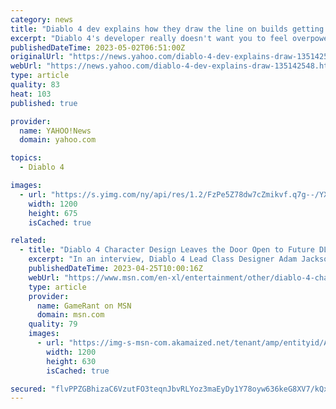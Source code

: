 ```yaml
---
category: news
title: "Diablo 4 dev explains how they draw the line on builds getting too overpowered"
excerpt: "Diablo 4's developer really doesn't want you to feel overpowered. In the latest issue of PC Gamer magazine lead class designer Adam Z. Jackson spoke about combat design, admitting that it's \"fun to be ..."
publishedDateTime: 2023-05-02T06:51:00Z
originalUrl: "https://news.yahoo.com/diablo-4-dev-explains-draw-135142548.html"
webUrl: "https://news.yahoo.com/diablo-4-dev-explains-draw-135142548.html"
type: article
quality: 83
heat: 103
published: true

provider:
  name: YAHOO!News
  domain: yahoo.com

topics:
  - Diablo 4

images:
  - url: "https://s.yimg.com/ny/api/res/1.2/FzPe5Z78dw7cZmikvf.q7g--/YXBwaWQ9aGlnaGxhbmRlcjt3PTEyMDA7aD02NzU-/https://media.zenfs.com/en/gamesradar_237/3f1c4ed2fc613b658af0c76ae73f7408"
    width: 1200
    height: 675
    isCached: true

related:
  - title: "Diablo 4 Character Design Leaves the Door Open to Future DLC Classes, According to Dev"
    excerpt: "In an interview, Diablo 4 Lead Class Designer Adam Jackson explains how the game's class design leaves room for future additions."
    publishedDateTime: 2023-04-25T10:00:16Z
    webUrl: "https://www.msn.com/en-xl/entertainment/other/diablo-4-character-design-leaves-the-door-open-to-future-dlc-classes-according-to-dev/ar-AA1akela"
    type: article
    provider:
      name: GameRant on MSN
      domain: msn.com
    quality: 79
    images:
      - url: "https://img-s-msn-com.akamaized.net/tenant/amp/entityid/AA1akel4.img?h=630&w=1200&m=6&q=60&o=t&l=f&f=jpg"
        width: 1200
        height: 630
        isCached: true

secured: "flvPPZGBhizaC6VzutFO3teqnJbvRLYoz3maEyDy1Y78oyw636keG8XV7/kQxnsuHppJtCSfq/QYJ/+GO0kl5soxmQegMrNjPPwzTtbORD6CdT5YeDiIfpFEUbrCigVIsQyLi8/gtK9kxIyl5ywUy24HPuMCDtid3I3O880G4HKw6WvKfP4Q7xxjxau7jvF0A7I40TtoQ2Jy150WPkkSt90YNwYOF69gCOpDzF7kQptzMLOYng6WLgTosS9prwIat9V9ERMH2cfZXpmmM+cnDnvT/0J1K+Km0LwY+QMAI4ZOTSqew2Nx+SSwSF8M9+Ub3+va8zoCl05MK/cJiy/nxsSVl6AbG0TQA4M738R4Zlw=;+eEbgGpth6J8yOXgbGOZ3A=="
---
```


